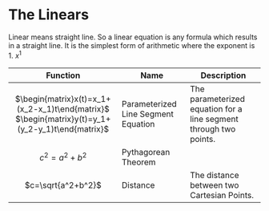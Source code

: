 # The Linears

Linear means straight line. So a linear equation is any formula which results in a straight line. It is the simplest form of arithmetic where the exponent is 1. $x^1$

|Function| Name | Description |
|:---:|---|---|
| $\begin{matrix}x(t)=x_1+(x_2-x_1)t\end{matrix}$ <br /> $\begin{matrix}y(t)=y_1+(y_2-y_1)t\end{matrix}$ | Parameterized Line Segment Equation | The parameterized equation for a line segment through two points. |
| $c^2=a^2+b^2$ | Pythagorean Theorem |  |
| $c=\sqrt{a^2+b^2}$ | Distance | The distance between two Cartesian Points. |
